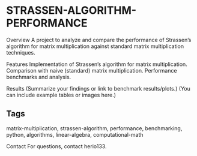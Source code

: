 # STRASSEN-ALGORITHM-PERFORMANCE

Overview
A project to analyze and compare the performance of Strassen’s algorithm for matrix multiplication against standard matrix multiplication techniques.

Features
Implementation of Strassen’s algorithm for matrix multiplication.
Comparison with naive (standard) matrix multiplication.
Performance benchmarks and analysis.

Results
(Summarize your findings or link to benchmark results/plots.)
(You can include example tables or images here.)


## Tags

matrix-multiplication, strassen-algorithm, performance, benchmarking, python, algorithms, linear-algebra, computational-math


Contact
For questions, contact herio133.
